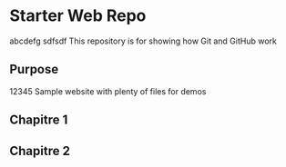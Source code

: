 # Starter Web Repo
abcdefg sdfsdf
This repository is for showing how Git and GitHub work

## Purpose
12345
Sample website with plenty of files for demos


## Chapitre 1


## Chapitre 2

